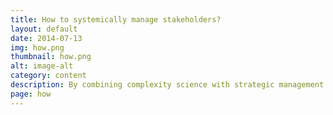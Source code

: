 ```yaml
---
title: How to systemically manage stakeholders?
layout: default
date: 2014-07-13
img: how.png
thumbnail: how.png
alt: image-alt
category: content
description: By combining complexity science with strategic management.
page: how
---
```

